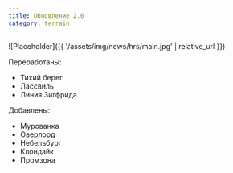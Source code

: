 ```yaml
---
title: Обновление 2.0
category: terrain
---
```


![Placeholder]({{ '/assets/img/news/hrs/main.jpg' | relative_url }})

Переработаны:

- Тихий берег
- Лассвиль
- Линия Зигфрида

Добавлены:

- Мурованка
- Оверлорд
- Небельбург
- Клондайк
- Промзона
